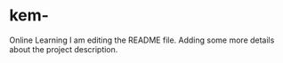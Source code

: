 # kem-
Online Learning
I am editing the README file. Adding some more details about the project description.
